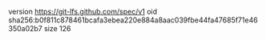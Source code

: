 version https://git-lfs.github.com/spec/v1
oid sha256:b0f811c878461bcafa3ebea220e884a8aac039fbe44fa47685f71e46350a02b7
size 126
